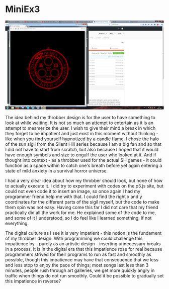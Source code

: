# MiniEx3

![screenshot](https://github.com/MariaOChristensen/MiniEx3/blob/gh-pages/Throbber%20screenshot.png)

The idea behind my throbber design is for the user to have something to look at while waiting. It is not so much an attempt to entertain as it is an attempt to mesmerize the user. I wish to give their mind a break in which they forget to be impatient and just exist in this moment without thinking - like when you find yourself hypnotized by a candle flame.
I chose the halo of the sun sigil from the Silent Hill series because I am a big fan and so that I did not have to start from scratch, but also because I hoped that it would have enough symbols and size to engulf the user who looked at it. And if thought into context - as a throbber used for the actual SH games - it could function as a space within to catch one's breath before yet again entering a state of mild anxiety in a survival horror universe.

I had a very clear idea about how my throbber should look, but none of how to actually execute it. I did try to experiment with codes on the p5.js site, but could not even code it to insert an image, so once again I had my programmer friend help me with that. I could find the right x and y coordinates for the different parts of the sigil myself, but the code to make them spin was not easy. Having come this far I did not care that my friend practically did all the work for me. He explained some of the code to me, and some of it I understood, so I do feel like I learned something, if not everything.

The digital culture as I see it is very impatient - this notion is the fundament of my throbber design. With programming  we could challenge this impatience by - purely as an artistic design - inserting unnecessary breaks in a process. It is in the digital era that this impatience rose for real because programmers strived for their programs to run as fast and smoothly as possible, though this impatience may have that consequence that we less and less stop to enjoy the pace of things; most songs last less than 3 minutes, people rush through art galleries, we get more quickly angry in traffic when things do not run smoothly. Could it be possible to gradually set this impatience in reverse?
